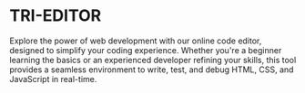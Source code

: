 # TRI-EDITOR
Explore the power of web development with our online code editor, designed to simplify your coding experience. Whether you're a beginner learning the basics or an experienced developer refining your skills, this tool provides a seamless environment to write, test, and debug HTML, CSS, and JavaScript in real-time.
